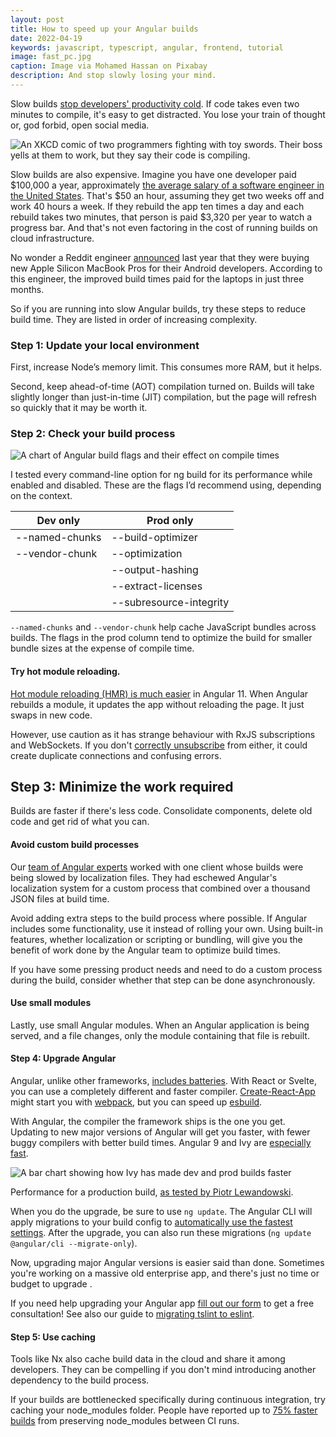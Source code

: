 ```yaml
---
layout: post
title: How to speed up your Angular builds
date: 2022-04-19
keywords: javascript, typescript, angular, frontend, tutorial
image: fast_pc.jpg
caption: Image via Mohamed Hassan on Pixabay
description: And stop slowly losing your mind.
---
```


Slow builds [stop developers' productivity cold](https://steven-lemon182.medium.com/a-guide-to-reducing-development-wait-time-part-1-why-9dcbbfdc1224). If code takes even two minutes to compile, it's easy to get distracted. You lose your train of thought or, god forbid, open social media.

![An XKCD comic of two programmers fighting with toy swords. Their boss yells at them to work, but they say their code is compiling.](compiling.png)

Slow builds are also expensive. Imagine you have one developer paid $100,000 a year, approximately [the average salary of a software engineer in the United States](https://www.ziprecruiter.com/Salaries/Software-Engineer-Salary). That's $50 an hour, assuming they get two weeks off and work 40 hours a week. If they rebuild the app ten times a day and each rebuild takes two minutes, that person is paid $3,320 per year to watch a progress bar. And that's not even factoring in the cost of running builds on cloud infrastructure.

No wonder a Reddit engineer [announced](https://twitter.com/softwarejameson/status/1455971162060697613?s=20&t=nG4msUNBfLolUl_TEndsYQ) last year that they were buying new Apple Silicon MacBook Pros for their Android developers. According to this engineer, the improved build times paid for the laptops in just three months.

So if you are running into slow Angular builds, try these steps to reduce build time. They are listed in order of increasing complexity.

### Step 1: Update your local environment

First, increase Node’s memory limit. This consumes more RAM, but it helps.

Second, keep ahead-of-time (AOT) compilation turned on. Builds will take slightly longer than just-in-time (JIT) compilation, but the page will refresh so quickly that it may be worth it.

### Step 2: Check your build process

![A chart of Angular build flags and their effect on compile times](angular-build-flags.png)

I tested every command-line option for ng build for its performance while enabled and disabled. These are the flags I’d recommend using, depending on the context.

| Dev only       | Prod only               |
| -------------- | ----------------------- |
| --named-chunks | --build-optimizer       |
| --vendor-chunk | --optimization          |
|                | --output-hashing        |
|                | --extract-licenses      |
|                | --subresource-integrity |

`--named-chunks` and `--vendor-chunk` help cache JavaScript bundles across builds. The flags in the prod column tend to optimize the build for smaller bundle sizes at the expense of compile time.

#### Try hot module reloading.

[Hot module reloading (HMR) is much easier](https://blog.angular.io/version-11-of-angular-now-available-74721b7952f7 'https://blog.angular.io/version-11-of-angular-now-available-74721b7952f7') in Angular 11. When Angular rebuilds a module, it updates the app without reloading the page. It just swaps in new code.

However, use caution as it has strange behaviour with RxJS subscriptions and WebSockets. If you don't [correctly unsubscribe](https://levelup.gitconnected.com/unsubscribing-in-angular-the-right-way-6ed82be43ccc 'https://levelup.gitconnected.com/unsubscribing-in-angular-the-right-way-6ed82be43ccc') from either, it could create duplicate connections and confusing errors.

## Step 3: Minimize the work required

Builds are faster if there's less code. Consolidate components, delete old code and get rid of what you can.

#### Avoid custom build processes

Our [team of Angular experts](https://www.bitovi.com/frontend-javascript-consulting/angular-consulting 'https://www.bitovi.com/frontend-javascript-consulting/angular-consulting') worked with one client whose builds were being slowed by localization files. They had eschewed Angular's localization system for a custom process that combined over a thousand JSON files at build time.

Avoid adding extra steps to the build process where possible. If Angular includes some functionality, use it instead of rolling your own. Using built-in features, whether localization or scripting or bundling, will give you the benefit of work done by the Angular team to optimize build times.

If you have some pressing product needs and need to do a custom process during the build, consider whether that step can be done asynchronously.

#### Use small modules

Lastly, use small Angular modules. When an Angular application is being served, and a file changes, only the module containing that file is rebuilt.

#### Step 4: Upgrade Angular

Angular, unlike other frameworks, [includes batteries](https://dev.to/dubyabrian/comment/37cp 'https://dev.to/dubyabrian/comment/37cp'). With React or Svelte, you can use a completely different and faster compiler. [Create-React-App](https://create-react-app.dev/ 'https://create-react-app.dev') might start you with [webpack](https://webpack.js.org/ 'https://webpack.js.org'), but you can speed up [esbuild](https://esbuild.github.io/ 'https://esbuild.github.io').

With Angular, the compiler the framework ships is the one you get. Updating to new major versions of Angular will get you faster, with fewer buggy compilers with better build times. Angular 9 and Ivy are [especially fast](https://www.piotrl.net/angular-ivy-build-performance/ 'https://www.piotrl.net/angular-ivy-build-performance/').

![A bar chart showing how Ivy has made dev and prod builds faster](ivy-build-comparison.png)

Performance for a production build, [as tested by Piotr Lewandowski](https://indepth.dev/posts/1221/angular-with-ivy-build-performance-review 'https://indepth.dev/posts/1221/angular-with-ivy-build-performance-review').

When you do the upgrade, be sure to use `ng update`. The Angular CLI will apply migrations to your build config to [automatically use the fastest settings](https://github.com/angular/angular/issues/42100#issuecomment-847331725 'https://github.com/angular/angular/issues/42100#issuecomment-847331725'). After the upgrade, you can also run these migrations (`ng update @angular/cli --migrate-only`).

Now, upgrading major Angular versions is easier said than done. Sometimes you're working on a massive old enterprise app, and there's just no time or budget to upgrade .

If you need help upgrading your Angular app [fill out our form](https://www.bitovi.com/frontend-javascript-consulting/angular-consulting 'https://www.bitovi.com/frontend-javascript-consulting/angular-consulting') to get a free consultation! See also our guide to [migrating tslint to eslint](https://www.bitovi.com/blog/angular-upgrades-painless-migration-from-tslint-to-eslint 'https://www.bitovi.com/blog/angular-upgrades-painless-migration-from-tslint-to-eslint').

#### Step 5: Use caching

Tools like Nx also cache build data in the cloud and share it among developers. They can be compelling if you don't mind introducing another dependency to the build process.

If your builds are bottlenecked specifically during continuous integration, try caching your node_modules folder. People have reported up to [75% faster builds](https://medium.com/vendasta/how-to-speed-up-angular-build-times-with-caching-5856d369de88 'https://medium.com/vendasta/how-to-speed-up-angular-build-times-with-caching-5856d369de88') from preserving node_modules between CI runs.
